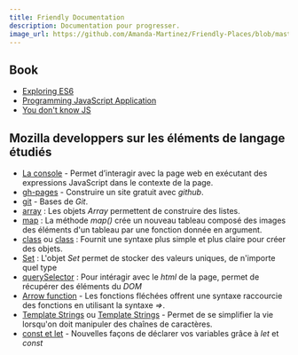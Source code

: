 ```yaml
---
title: Friendly Documentation
description: Documentation pour progresser.
image_url: https://github.com/Amanda-Martinez/Friendly-Places/blob/master/fiches/img/documentation.jpg?raw=true
---
```


## Book

- [Exploring ES6](http://exploringjs.com/es6/)
- [Programming JavaScript Application](http://www.ebooksbucket.com/uploads/itprogramming/javascript/Programming_JavaScript_Applications.pdf)
- [You don't know JS](https://github.com/getify/You-Dont-Know-JS/tree/master/es6%20%26%20beyond)

## Mozilla developpers sur les éléments de langage étudiés

- [La console](https://developer.mozilla.org/fr/docs/Outils/Console_Web) - Permet d’interagir avec la page web en exécutant des expressions JavaScript dans le contexte de la page.
- [gh-pages](http://putaindecode.io/fr/articles/github/pages/site-web-gratuit/) - Construire un site gratuit avec *github*.
- [git](http://putaindecode.io/fr/articles/git/) - Bases de *Git*.
- [array](https://developer.mozilla.org/fr/docs/Web/JavaScript/Guide/Collections_index%C3%A9es) : Les objets *Array* permettent de construire des listes.
- [map](https://developer.mozilla.org/fr/docs/Web/JavaScript/Reference/Objets_globaux/Array/map) : La méthode *map()* crée un nouveau tableau composé des images des éléments d'un tableau par une fonction donnée en argument.
- [class](https://developer.mozilla.org/fr/docs/Web/JavaScript/Reference/Classes) ou [class](http://putaindecode.io/fr/articles/js/es2015/classes/) : Fournit une syntaxe plus simple et plus claire pour créer des objets.
- [Set](https://developer.mozilla.org/en-US/docs/Web/JavaScript/Reference/Global_Objects/Set) : L'objet *Set* permet de stocker des valeurs uniques, de n'importe quel type
- [querySelector](https://developer.mozilla.org/fr/docs/Web/API/Document/querySelector) : Pour intéragir avec le *html* de la page, permet de récupérer des éléments du *DOM*
- [Arrow function](http://putaindecode.io/fr/articles/js/es2015/arrow-functions/) - Les fonctions fléchées offrent une syntaxe raccourcie des fonctions en utilisant la syntaxe *=>*.
- [Template Strings](https://developer.mozilla.org/fr/docs/Web/JavaScript/Reference/Litt%C3%A9raux_gabarits) ou [Template Strings](http://putaindecode.io/fr/articles/js/es2015/template-strings/) - Permet de se simplifier la vie lorsqu'on doit manipuler des chaînes de caractères.
- [const et let](http://putaindecode.io/fr/articles/js/es2015/const-let-var/) - Nouvelles façons de déclarer vos variables grâce à *let* et *const*
